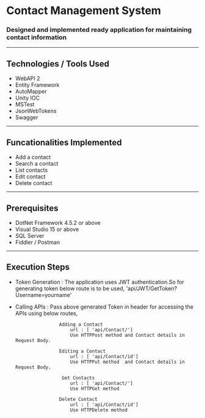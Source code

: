 # Contact Management System

 ### Designed and implemented ready application for maintaining contact information
---
## Technologies / Tools Used 
 - WebAPI 2
 - Entity Framework
 - AutoMapper
 - Unity IOC
 - MSTest
 - JsonWebTokens  
 - Swagger
 ---
## Funcationalities Implemented
- Add a contact
- Search a contact
- List contacts
- Edit contact
- Delete contact

---
## Prerequisites  
- DotNet Framework 4.5.2 or above
- Visual Studio 15 or above
- SQL Server
- Fiddler / Postman 

---
## Execution Steps

- Token Generation : The application uses JWT authentication.So for generating token below route is to be used, 
                      'api/JWT/GetToken?Username=yourname'
- Calling APIs     : Pass above generated Token in header for accessing the APIs using below routes,                    
                     
                      Adding a Contact                           
                          url : [ 'api/Contact/'] 
                          Use HTTPPost method and Contact details in Request Body.
                      
                      Editing a Contact                           
                          url : [ 'api/Contact/id'] 
                          Use HTTPPut method  and Contact details in Request Body.
                          
                       Get Contacts                           
                          url : [ 'api/Contact/'] 
                          Use HTTPGet method 
                          
                      Delete Contact
                          url : [ 'api/Contact/id'] 
                          Use HTTPDelete method
                          
           
